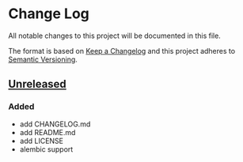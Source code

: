 # Change Log

All notable changes to this project will be documented in this file.

The format is based on [Keep a Changelog](http://keepachangelog.com/)
and this project adheres to [Semantic Versioning](http://semver.org/).

## [Unreleased]

### Added

- add CHANGELOG.md
- add README.md
- add LICENSE
- alembic support




[Unreleased]: https://github.com/yupix/nexthime/compare/testing...HEAD
